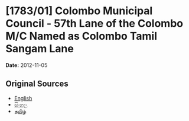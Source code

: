 # [1783/01] Colombo Municipal Council - 57th Lane of the Colombo M/C Named as Colombo Tamil Sangam Lane

**Date:** 2012-11-05

## Original Sources

- [English](https://documents.gov.lk/view/extra-gazettes/2012/11/1783-01_E.pdf)
- [සිංහල](https://documents.gov.lk/view/extra-gazettes/2012/11/1783-01_S.pdf)
- [தமிழ்](https://documents.gov.lk/view/extra-gazettes/2012/11/1783-01_T.pdf)
